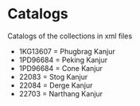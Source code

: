 # Catalogs

Catalogs of the collections in xml files

- 1KG13607 = Phugbrag Kanjur
- 1PD96684 = Peking Kanjur
- 1PD96684 = Cone Kanjur
- 22083 = Stog Kanjur
- 22084 = Derge Kanjur
- 22703 = Narthang Kanjur
